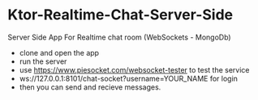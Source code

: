 # Ktor-Realtime-Chat-Server-Side

Server Side App For Realtime chat room (WebSockets - MongoDb)
- clone and open the app
- run the server
- use https://www.piesocket.com/websocket-tester to test the service 
- ws://127.0.0.1:8101/chat-socket?username=YOUR_NAME for login
- then you can send and recieve messages.
